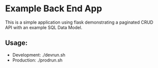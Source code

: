 # Example Back End App

This is a simple application using flask demonstrating a paginated CRUD API with an example SQL Data Model. 

## Usage:

* Development: ./devrun.sh
* Production: ./prodrun.sh
